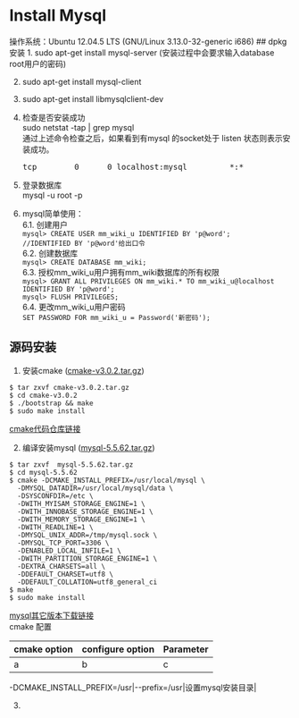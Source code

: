 <h1>Install Mysql</h1>
操作系统：Ubuntu 12.04.5 LTS (GNU/Linux 3.13.0-32-generic i686)
## dpkg安装
1. sudo apt-get install mysql-server  
(安装过程中会要求输入database root用户的密码)

2. sudo apt-get install mysql-client

3. sudo apt-get install libmysqlclient-dev

4. 检查是否安装成功  
    sudo netstat -tap | grep mysql  
    通过上述命令检查之后，如果看到有mysql 的socket处于 listen 状态则表示安装成功。
    <pre>tcp        0      0 localhost:mysql         *:*                     LISTEN      25476/mysqld</pre>

5. 登录数据库  
mysql -u root -p

6. mysql简单使用：  
    6.1. 创建用户  
        ```mysql> CREATE USER mm_wiki_u IDENTIFIED BY 'p@word';    //IDENTIFIED BY 'p@word'给出口令```  
    6.2. 创建数据库  
        ```mysql> CREATE DATABASE mm_wiki;```  
    6.3. 授权mm_wiki_u用户拥有mm_wiki数据库的所有权限  
        ```mysql> GRANT ALL PRIVILEGES ON mm_wiki.* TO mm_wiki_u@localhost IDENTIFIED BY 'p@word';```  
        ```mysql> FLUSH PRIVILEGES;```  
    6.4. 更改mm_wiki_u用户密码  
        ```SET PASSWORD FOR mm_wiki_u = Password('新密码');```

## 源码安装
1. 安装cmake  ([cmake-v3.0.2.tar.gz](https://pan.baidu.com/s/1rGlDObdLOyVCTR5dsUi3pg]))  
  ```
  $ tar zxvf cmake-v3.0.2.tar.gz 
  $ cd cmake-v3.0.2
  $ ./bootstrap && make 
  $ sudo make install
  ```
  [cmake代码仓库链接](git@gitlab.kitware.com:cmake/cmake.git)  
  
2. 编译安装mysql ([mysql-5.5.62.tar.gz](https://pan.baidu.com/s/1dw31xIqEym0_3SfaiZinUg))  
  ```
  $ tar zxvf  mysql-5.5.62.tar.gz
  $ cd mysql-5.5.62 
  $ cmake -DCMAKE_INSTALL_PREFIX=/usr/local/mysql \
    -DMYSQL_DATADIR=/usr/local/mysql/data \
    -DSYSCONFDIR=/etc \
    -DWITH_MYISAM_STORAGE_ENGINE=1 \
    -DWITH_INNOBASE_STORAGE_ENGINE=1 \
    -DWITH_MEMORY_STORAGE_ENGINE=1 \
    -DWITH_READLINE=1 \
    -DMYSQL_UNIX_ADDR=/tmp/mysql.sock \
    -DMYSQL_TCP_PORT=3306 \
    -DENABLED_LOCAL_INFILE=1 \
    -DWITH_PARTITION_STORAGE_ENGINE=1 \
    -DEXTRA_CHARSETS=all \
    -DDEFAULT_CHARSET=utf8 \
    -DDEFAULT_COLLATION=utf8_general_ci 
  $ make
  $ sudo make install
  ```
  [mysql其它版本下载链接](https://downloads.mysql.com/archives/community/)  
  cmake 配置  
  
  cmake option | configure option | Parameter  |  
  -|-|-|    
  a|b|c|  
  
  -DCMAKE_INSTALL_PREFIX=/usr|--prefix=/usr|设置mysql安装目录|  

3. 







